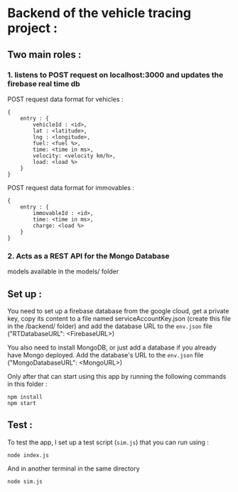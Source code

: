 # Backend of the vehicle tracing project :

## Two main roles : 

### 1. listens to POST request on localhost:3000 and updates the firebase real time db

POST request data format for vehicles :  
```
{
    entry : {  
        vehicleId : <id>,
        lat : <latitude>,
        lng : <longitude>,
        fuel: <fuel %>,
        time: <time in ms>,
        velocity: <velocity km/h>,
        load: <load %>
    }
}
```

POST request data format for immovables :  
```
{
    entry : {  
        immovableId : <id>,
        time: <time in ms>,
        charge: <load %>
    }
}
```

### 2. Acts as a REST API for the Mongo Database 

models available in the models/ folder




## Set up : 

You need to set up a firebase database from the google cloud, get a private key, copy its content to a file named serviceAccountKey.json (create this file in the /backend/ folder) and add the database URL to the `env.json` file
("RTDatabaseURL": \<FirebaseURL>)

You also need to install MongoDB, or just add a database if you already have Mongo deployed. Add the database's URL to the `env.json` file ("MongoDatabaseURL": \<MongoURL>)

Only after that can start using this app by running the following commands in this folder :

```
npm install
npm start
```

## Test :

To test the app, I set up a test script (`sim.js`) that you can run using :
```
node index.js
```
And in another terminal in the same directory
```
node sim.js
```
